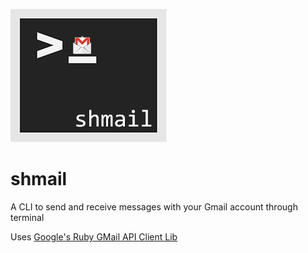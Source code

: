 
![SHMail](https://raw.githubusercontent.com/GDGAracaju/shmail/master/resources/shmail.png)

shmail
======

A CLI to send and receive messages with your Gmail account through terminal

Uses [Google's Ruby GMail API Client Lib](https://developers.google.com/api-client-library/ruby/apis/gmail/v1)
